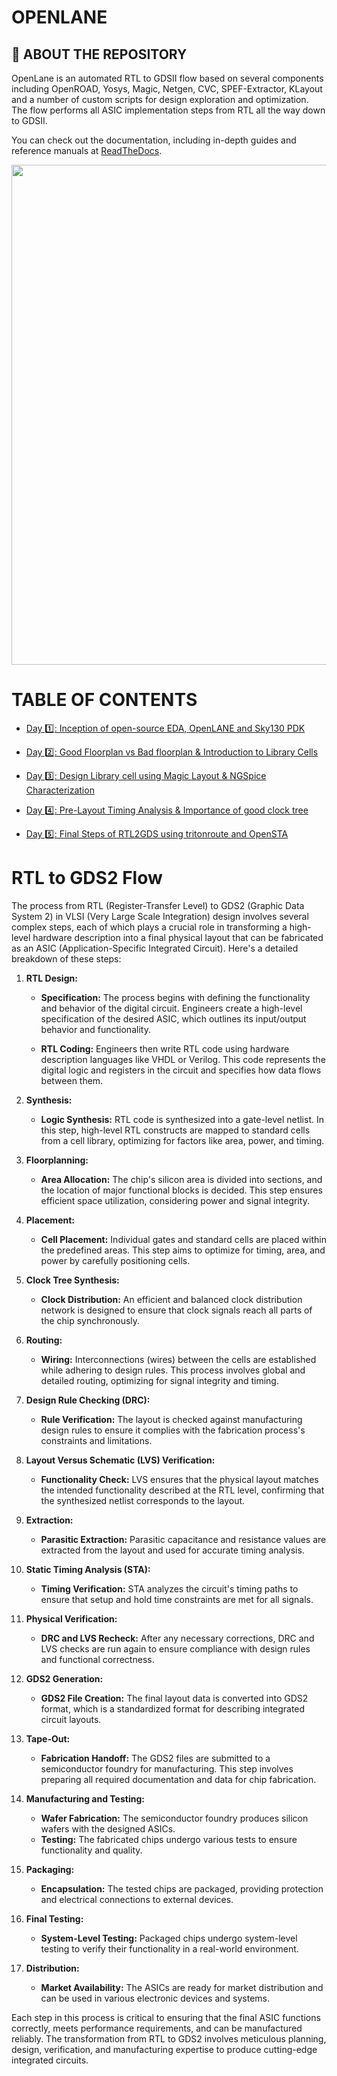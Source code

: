 # OPENLANE

## :book: ABOUT THE REPOSITORY
OpenLane is an automated RTL to GDSII flow based on several components including OpenROAD, Yosys, Magic, Netgen, CVC, SPEF-Extractor, KLayout and a number of custom scripts for design exploration and optimization. The flow performs all ASIC implementation steps from RTL all the way down to GDSII.

You can check out the documentation, including in-depth guides and reference manuals at [ReadTheDocs](https://openlane.readthedocs.io/).


<p >
  <img src="https://github.com/Tech-mohankrishna/Working_With_OpenLane/assets/57735263/52fd6324-b633-4ff6-bb55-b3c4f85a53f2" width=800 >
</p>


# TABLE OF CONTENTS
+ [Day 1️⃣: Inception of open-source EDA, OpenLANE and Sky130 PDK](#introduction-to-risc-v-isa-and-gnu-compiler-toolchain)

+ [Day 2️⃣: Good Floorplan vs Bad floorplan & Introduction to Library Cells](#introduction-to-risc-v-isa-and-gnu-compiler-toolchain)

+ [Day 3️⃣: Design Library cell using Magic Layout & NGSpice Characterization](#introduction-to-risc-v-isa-and-gnu-compiler-toolchain)

+ [Day 4️⃣: Pre-Layout Timing Analysis & Importance of good clock tree](#introduction-to-risc-v-isa-and-gnu-compiler-toolchain)

+ [Day 5️⃣: Final Steps of RTL2GDS using tritonroute and OpenSTA](#introduction-to-risc-v-isa-and-gnu-compiler-toolchain)


# RTL to GDS2 Flow
The process from RTL (Register-Transfer Level) to GDS2 (Graphic Data System 2) in VLSI (Very Large Scale Integration) design involves several complex steps, each of which plays a crucial role in transforming a high-level hardware description into a final physical layout that can be fabricated as an ASIC (Application-Specific Integrated Circuit). Here's a detailed breakdown of these steps:

1. **RTL Design:**
   - **Specification:** The process begins with defining the functionality and behavior of the digital circuit. Engineers create a high-level specification of the desired ASIC, which outlines its input/output behavior and functionality.

   - **RTL Coding:** Engineers then write RTL code using hardware description languages like VHDL or Verilog. This code represents the digital logic and registers in the circuit and specifies how data flows between them.

2. **Synthesis:**
   - **Logic Synthesis:** RTL code is synthesized into a gate-level netlist. In this step, high-level RTL constructs are mapped to standard cells from a cell library, optimizing for factors like area, power, and timing.

3. **Floorplanning:**
   - **Area Allocation:** The chip's silicon area is divided into sections, and the location of major functional blocks is decided. This step ensures efficient space utilization, considering power and signal integrity.

4. **Placement:**
   - **Cell Placement:** Individual gates and standard cells are placed within the predefined areas. This step aims to optimize for timing, area, and power by carefully positioning cells.

5. **Clock Tree Synthesis:**
   - **Clock Distribution:** An efficient and balanced clock distribution network is designed to ensure that clock signals reach all parts of the chip synchronously.

6. **Routing:**
   - **Wiring:** Interconnections (wires) between the cells are established while adhering to design rules. This process involves global and detailed routing, optimizing for signal integrity and timing.

7. **Design Rule Checking (DRC):**
   - **Rule Verification:** The layout is checked against manufacturing design rules to ensure it complies with the fabrication process's constraints and limitations.

8. **Layout Versus Schematic (LVS) Verification:**
   - **Functionality Check:** LVS ensures that the physical layout matches the intended functionality described at the RTL level, confirming that the synthesized netlist corresponds to the layout.

9. **Extraction:**
   - **Parasitic Extraction:** Parasitic capacitance and resistance values are extracted from the layout and used for accurate timing analysis.

10. **Static Timing Analysis (STA):**
    - **Timing Verification:** STA analyzes the circuit's timing paths to ensure that setup and hold time constraints are met for all signals.

11. **Physical Verification:**
    - **DRC and LVS Recheck:** After any necessary corrections, DRC and LVS checks are run again to ensure compliance with design rules and functional correctness.

12. **GDS2 Generation:**
    - **GDS2 File Creation:** The final layout data is converted into GDS2 format, which is a standardized format for describing integrated circuit layouts.

13. **Tape-Out:**
    - **Fabrication Handoff:** The GDS2 files are submitted to a semiconductor foundry for manufacturing. This step involves preparing all required documentation and data for chip fabrication.

14. **Manufacturing and Testing:**
    - **Wafer Fabrication:** The semiconductor foundry produces silicon wafers with the designed ASICs.
    - **Testing:** The fabricated chips undergo various tests to ensure functionality and quality.

15. **Packaging:**
    - **Encapsulation:** The tested chips are packaged, providing protection and electrical connections to external devices.

16. **Final Testing:**
    - **System-Level Testing:** Packaged chips undergo system-level testing to verify their functionality in a real-world environment.

17. **Distribution:**
    - **Market Availability:** The ASICs are ready for market distribution and can be used in various electronic devices and systems.

Each step in this process is critical to ensuring that the final ASIC functions correctly, meets performance requirements, and can be manufactured reliably. The transformation from RTL to GDS2 involves meticulous planning, design, verification, and manufacturing expertise to produce cutting-edge integrated circuits.
